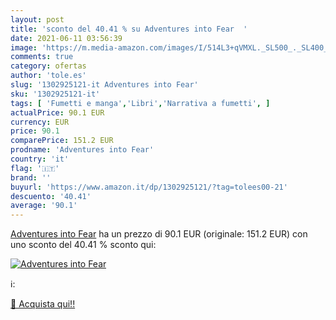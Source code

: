 ```yaml
---
layout: post
title: 'sconto del 40.41 % su Adventures into Fear  '
date: 2021-06-11 03:56:39
image: 'https://m.media-amazon.com/images/I/514L3+qVMXL._SL500_._SL400_.jpg'
comments: true
category: ofertas
author: 'tole.es'
slug: '1302925121-it Adventures into Fear'
sku: '1302925121-it'
tags: [ 'Fumetti e manga','Libri','Narrativa a fumetti', ]
actualPrice: 90.1 EUR
currency: EUR
price: 90.1
comparePrice: 151.2 EUR
prodname: 'Adventures into Fear'
country: 'it'
flag: '🇮🇹'
brand: ''
buyurl: 'https://www.amazon.it/dp/1302925121/?tag=tolees00-21'
descuento: '40.41'
average: '90.1'
---
```


[Adventures into Fear](https://www.amazon.it/dp/1302925121/?tag=tolees00-21) ha un prezzo di 90.1 EUR (originale: 151.2 EUR) con uno sconto del 40.41 % sconto qui:

[![Adventures into Fear](https://m.media-amazon.com/images/I/514L3+qVMXL._SL500_._SL400_.jpg)](https://www.amazon.it/dp/1302925121/?tag=tolees00-21)

ℹ️:


[🛒 Acquista qui!!](https://www.amazon.it/dp/1302925121/?tag=tolees00-21)
